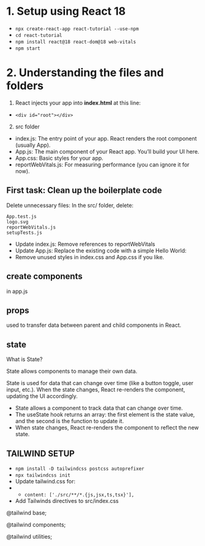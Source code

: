 # 1. Setup using React 18
- `npx create-react-app react-tutorial --use-npm`
- `cd react-tutorial`
- `npm install react@18 react-dom@18 web-vitals`
- `npm start`

# 2. Understanding the files and folders
1. React injects your app into **index.html** at this line:

- `<div id="root"></div>`

2. src folder
- index.js: The entry point of your app. React renders the root component (usually App).
- App.js: The main component of your React app. You’ll build your UI here.
- App.css: Basic styles for your app.
- reportWebVitals.js: For measuring performance (you can ignore it for now).

## First task: Clean up the boilerplate code

Delete unnecessary files: In the src/ folder, delete:

    App.test.js
    logo.svg
    reportWebVitals.js
    setupTests.js

- Update index.js: Remove references to reportWebVitals
- Update App.js: Replace the existing code with a simple Hello World:
- Remove unused styles in index.css and App.css if you like.


## create components
in app.js

## props
used to transfer data between parent and child components in React.

## state
What is State?

State allows components to manage their own data.

State is used for data that can change over time (like a button toggle, user input, etc.). When the state changes, React re-renders the component, updating the UI accordingly.

- State allows a component to track data that can change over time.
- The useState hook returns an array: the first element is the state value, and the second is the function to update it.
- When state changes, React re-renders the component to reflect the new state.

## TAILWIND SETUP
- `npm install -D tailwindcss postcss autoprefixer`
- `npx tailwindcss init`
- Update tailwind.css for:
- - `content: ['./src/**/*.{js,jsx,ts,tsx}'],`
- Add Tailwinds directives to src/index.css

@tailwind base;

@tailwind components;

@tailwind utilities;
